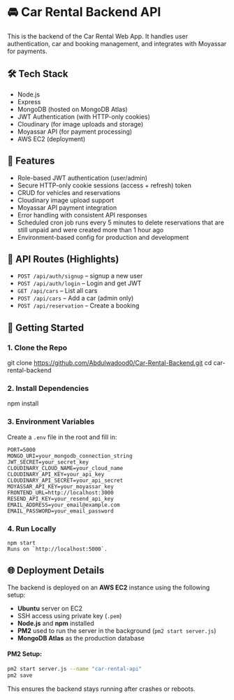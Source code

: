 # 🚘 Car Rental Backend API

This is the backend of the Car Rental Web App. It handles user authentication, car and booking management, and integrates with Moyassar for payments.

## 🛠️ Tech Stack

- Node.js
- Express
- MongoDB (hosted on MongoDB Atlas)
- JWT Authentication (with HTTP-only cookies)
- Cloudinary (for image uploads and storage)
- Moyassar API (for payment processing)
- AWS EC2 (deployment)

## 🔐 Features

- Role-based JWT authentication (user/admin)
- Secure HTTP-only cookie sessions (access + refresh) token
- CRUD for vehicles and reservations
- Cloudinary image upload support
- Moyassar API payment integration
- Error handling with consistent API responses
- Scheduled cron job runs every 5 minutes to delete reservations that are still unpaid and were created more than 1 hour ago
- Environment-based config for production and development

## 🧪 API Routes (Highlights)

- `POST /api/auth/signup` – signup a new user  
- `POST /api/auth/login` – Login and get JWT  
- `GET /api/cars` – List all cars  
- `POST /api/cars` – Add a car (admin only)  
- `POST /api/reservation` – Create a booking  

## 🚀 Getting Started

### 1. Clone the Repo

git clone https://github.com/Abdulwadood0/Car-Rental-Backend.git
cd car-rental-backend


### 2. Install Dependencies

npm install

### 3. Environment Variables

Create a `.env` file in the root and fill in:

```
PORT=5000
MONGO_URI=your_mongodb_connection_string
JWT_SECRET=your_secret_key
CLOUDINARY_CLOUD_NAME=your_cloud_name
CLOUDINARY_API_KEY=your_api_key
CLOUDINARY_API_SECRET=your_api_secret
MOYASSAR_API_KEY=your_moyassar_key
FRONTEND_URL=http://localhost:3000
RESEND_API_KEY=your_resend_api_key
EMAIL_ADDRESS=your_email@example.com
EMAIL_PASSWORD=your_email_password
```

### 4. Run Locally
```
npm start
Runs on `http://localhost:5000`.

```

## 🌐 Deployment Details

The backend is deployed on an **AWS EC2** instance using the following setup:

- **Ubuntu** server on EC2
- SSH access using private key (`.pem`)
- **Node.js** and **npm** installed
- **PM2** used to run the server in the background (`pm2 start server.js`)
- **MongoDB Atlas** as the production database



#### PM2 Setup:

```bash
pm2 start server.js --name "car-rental-api"
pm2 save
```

This ensures the backend stays running after crashes or reboots.



